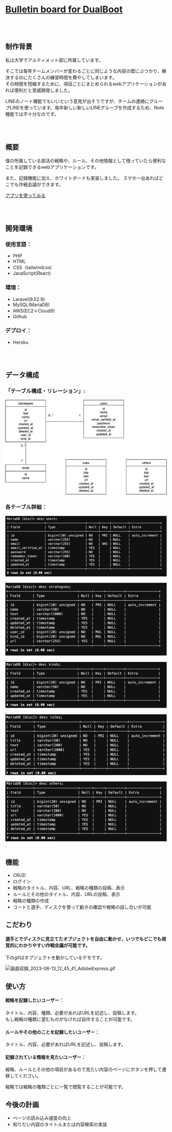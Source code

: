 # [Bulletin board for DualBoot](https://discmyapp-e131419ad102.herokuapp.com)


<br>
</br>

## 制作背景

私は大学でアルティメット部に所属しています。  


そこでは毎年チームメンバーが変わるごとに同じような内容の壁にぶつかり、解決するのにたくさんの練習時間を費やしてしまいます。  
その時間を短縮するために、項目ごとにまとめられるwebアプリケーションがあれば便利だと思威開発しました。  


LINEのノート機能でもいいという意見が出そうですが、チームの連絡にグループLINEを使っています。毎年新しい新しいLINEグループを作成するため、Note機能では不十分なのです。

<br>
</br>

## 概要

僕の所属している部活の戦略や、ルール、その他情報として残っていたら便利なことを記録できるwebアプリケーションです。


また、記録機能に加え、ホワイトボードも実装しました。
スマホ一台あればどこでも作戦会議ができます。

[アプリを使ってみる](https://discmyapp-e131419ad102.herokuapp.com)

<br>
</br>

## 開発環境

### 使用言語：

- PHP
- HTML
- CSS（tailwindcss)
- JavaScript(React)

### 環境：

- Laravel(9.52.9)
- MySQL(MariaDB)
- AWS(EC2＋Cloud9)
- Github
### デプロイ：
- Heroku

<br>
</br>

## データ構成

### 「テーブル構成・リレーション」:
![ER_diagram.jpg](./ER_diagram.jpg)

### 各テーブル詳細：
![users.png](./users.png). 
![strategies.png](./strategies.png). 
![kinds.png](./kinds.png). 
![rules.png](./rules.png). 
![others.png](./others.png). 

## 機能

- CRUD
- ログイン
- 戦略のタイトル、内容、URL、戦略の種類の投稿、表示
- ルールとその他のタイトル、内容、URLの投稿、表示
- 戦略の種類の作成
- コートと選手、ディスクを使って動きの確認や戦略の話し合いが可能

## こだわり

####  **選手とでディスクに見立てたオブジェクトを自由に動かせ、いつでもどこでも視覚的にわかりやすい作戦会議が可能です。**

下のgifはオブジェクトを動かしているデモです。

![画面収録_2023-08-13_12_45_41_AdobeExpress.gif](https://boostnote.io/api/teams/kghHunaUm/files/3431d24b74f9910b7d639a4774d04079f8e1c30fbadd13ad94d07fe069181519-%E7%94%BB%E9%9D%A2%E5%8F%8E%E9%8C%B2_2023-08-13_12_45_41_AdobeExpress.gif)

## 使い方

#### **戦略を記録したいユーザー：** 

タイトル、内容、種類、必要があればURLを記述し、投稿します。  
もし戦略の種類に望むものがなければ自作することが可能です。

#### **ルールやその他のことを記録したいユーザー：** 

タイトル、内容、必要があればURLを記述し、投稿します。

#### **記録されている情報を見たいユーザー：** 
戦略、ルールとその他の項目があるので見たい内容のページにボタンを押して遷移してください。

戦略では戦略の種類ごとに一覧で閲覧することが可能です。

## 今後の計画

- ページの読み込み速度の向上
- 知りたい内容のタイトルまたは内容検索の実装
